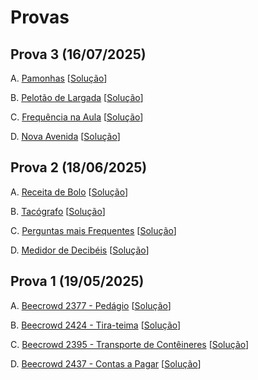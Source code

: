 # Provas

## Prova 3 (16/07/2025)

A. [Pamonhas](3A_20251.pdf) [[Solução](pamonhas.c)]

B. [Pelotão de Largada](3B_20251.pdf) [[Solução](pelotao_largada.c)]

C. [Frequência na Aula](3C_20251.pdf) [[Solução](frequencia.c)]

D. [Nova Avenida](https://olimpiada.ic.unicamp.br/pratique/ps/2016/f1/avenida/) [[Solução](nova_avenida.c)]

## Prova 2 (18/06/2025)

A. [Receita de Bolo](2A.pdf) [[Solução](beecrowd_2423.c)]

B. [Tacógrafo](2B.pdf) [[Solução](beecrowd_2388.c)]

C. [Perguntas mais Frequentes](2C.pdf) [[Solução](beecrowd_1553.c)]

D. [Medidor de Decibéis](2D.pdf) [[Solução](decibeis.c)]


## Prova 1 (19/05/2025)

A. [Beecrowd 2377 - Pedágio](https://judge.beecrowd.com/en/problems/view/2377) [[Solução](beecrowd_2377.c)]

B. [Beecrowd 2424 - Tira-teima](https://judge.beecrowd.com/en/problems/view/2424) [[Solução](beecrowd_2424.c)]

C. [Beecrowd 2395 - Transporte de Contêineres](https://judge.beecrowd.com/en/problems/view/2395) [[Solução](beecrowd_2395.c)]

D. [Beecrowd 2437 - Contas a Pagar](https://judge.beecrowd.com/en/problems/view/2437) [[Solução](beecrowd_2437.c)]


<!--
## Prova 3 (17/02/2025)

A. [Frequência na Aula](3A.pdf) [[Solução](frequencia.c)]

B. [Prefixo](3B.pdf) [[Solução](prefixo.c)]

C. [Frações](3C.pdf) [[Solução com Recursividade](fracoes_rec.c)] [[Solução Iterativa](fracoes.c)]

D. [Cidade Planejada](3D.pdf) [[Solução](cidade.c)]-->

<!--

## Prova de Reposição (Atestado Médico) (19/02/2025)

A. [Irmãos Gêmeos](AA.pdf) [[Solução](irmaos_gemeos.c)]

B. [Função de Átila](BB.pdf) [[Solução](atila.c)]

C. [Sufixos](CC.pdf) [[Solução](sufixos.c)]

D. [As Ruas da Cidade](DD.pdf) [[Solução](ruas_cidade.c)]



-->
